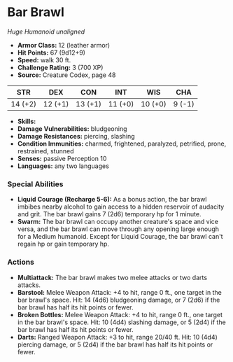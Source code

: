 # Bar Brawl

*Huge* *Humanoid* *unaligned*

- **Armor Class:** 12 (leather armor)
- **Hit Points:** 67 (9d12+9)
- **Speed:** walk 30 ft.
- **Challenge Rating:** 3 (700 XP)
- **Source:** Creature Codex, page 48

| STR | DEX | CON | INT | WIS | CHA |
| --- | --- | --- | --- | --- | --- |
| 14 (+2) | 12 (+1) | 13 (+1) | 11 (+0) | 10 (+0) | 9 (-1) |

- **Skills:** 
- **Damage Vulnerabilities:** bludgeoning
- **Damage Resistances:** piercing, slashing
- **Condition Immunities:** charmed, frightened, paralyzed, petrified, prone, restrained, stunned
- **Senses:** passive Perception 10
- **Languages:** any two languages

### Special Abilities

- **Liquid Courage (Recharge 5-6):** As a bonus action, the bar brawl imbibes nearby alcohol to gain access to a hidden reservoir of audacity and grit. The bar brawl gains 7 (2d6) temporary hp for 1 minute.
- **Swarm:** The bar brawl can occupy another creature's space and vice versa, and the bar brawl can move through any opening large enough for a Medium humanoid. Except for Liquid Courage, the bar brawl can't regain hp or gain temporary hp.

### Actions

- **Multiattack:** The bar brawl makes two melee attacks or two darts attacks.
- **Barstool:** Melee Weapon Attack: +4 to hit, range 0 ft., one target in the bar brawl's space. Hit: 14 (4d6) bludgeoning damage, or 7 (2d6) if the bar brawl has half its hit points or fewer.
- **Broken Bottles:** Melee Weapon Attack: +4 to hit, range 0 ft., one target in the bar brawl's space. Hit: 10 (4d4) slashing damage, or 5 (2d4) if the bar brawl has half its hit points or fewer.
- **Darts:** Ranged Weapon Attack: +3 to hit, range 20/40 ft. Hit: 10 (4d4) piercing damage, or 5 (2d4) if the bar brawl has half its hit points or fewer.


